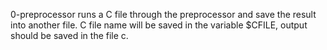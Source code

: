 0-preprocessor runs a C file through the preprocessor and save the result into another file.  C file name will be saved in the variable $CFILE, output should be saved in the file c.
